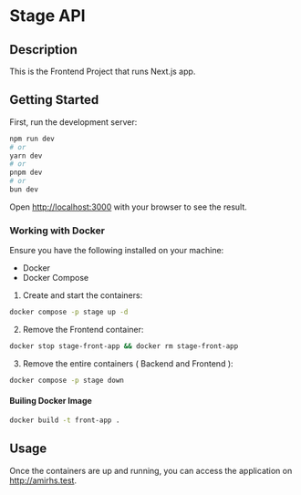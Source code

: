 # Stage API

## Description

This is the Frontend Project that runs Next.js app.

## Getting Started

First, run the development server:

```bash
npm run dev
# or
yarn dev
# or
pnpm dev
# or
bun dev
```

Open [http://localhost:3000](http://localhost:3000) with your browser to see the result.


### Working with Docker

Ensure you have the following installed on your machine:

- Docker
- Docker Compose
1. Create and start the containers:

```sh
docker compose -p stage up -d
```
2. Remove the Frontend container:

```sh
docker stop stage-front-app && docker rm stage-front-app
```

3. Remove the entire containers ( Backend and Frontend ):

```sh
docker compose -p stage down
```

#### Builing Docker Image

```sh
docker build -t front-app .
```

## Usage

Once the containers are up and running, you can access the application on http://amirhs.test.
